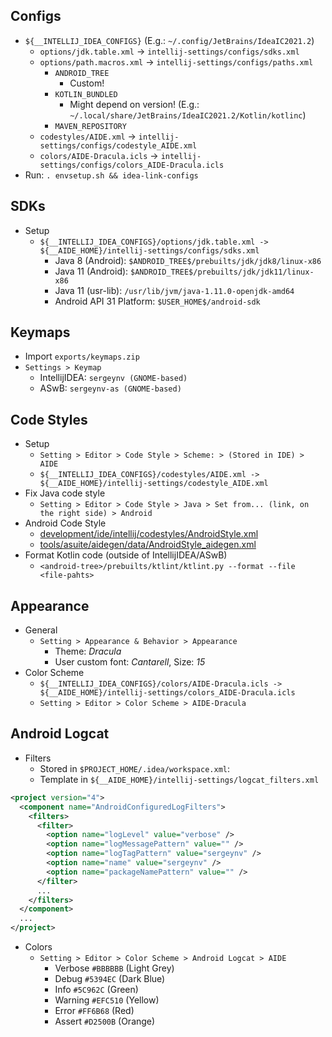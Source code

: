 ## Configs
- `${__INTELLIJ_IDEA_CONFIGS}` (E.g.: `~/.config/JetBrains/IdeaIC2021.2`)
   - `options/jdk.table.xml` -> `intellij-settings/configs/sdks.xml`
   - `options/path.macros.xml` -> `intellij-settings/configs/paths.xml`
      - `ANDROID_TREE`
         - Custom!
      - `KOTLIN_BUNDLED` 
         - Might depend on version! (E.g.: `~/.local/share/JetBrains/IdeaIC2021.2/Kotlin/kotlinc`)
      - `MAVEN_REPOSITORY`
   - `codestyles/AIDE.xml` -> `intellij-settings/configs/codestyle_AIDE.xml`
   - `colors/AIDE-Dracula.icls` -> `intellij-settings/configs/colors_AIDE-Dracula.icls`
- Run: `. envsetup.sh && idea-link-configs`

## SDKs
- Setup
   - `${__INTELLIJ_IDEA_CONFIGS}/options/jdk.table.xml -> ${__AIDE_HOME}/intellij-settings/configs/sdks.xml`
      - Java 8 (Android): `$ANDROID_TREE$/prebuilts/jdk/jdk8/linux-x86`
      - Java 11 (Android): `$ANDROID_TREE$/prebuilts/jdk/jdk11/linux-x86`
      - Java 11 (usr-lib): `/usr/lib/jvm/java-1.11.0-openjdk-amd64`
      - Android API 31 Platform: `$USER_HOME$/android-sdk`


## Keymaps
- Import `exports/keymaps.zip`
- `Settings > Keymap`
  - IntellijIDEA: `sergeynv (GNOME-based)`
  - ASwB: `sergeynv-as (GNOME-based)` 


## Code Styles
- Setup
   - `Setting > Editor > Code Style > Scheme: > (Stored in IDE) > AIDE`
   - `${__INTELLIJ_IDEA_CONFIGS}/codestyles/AIDE.xml -> ${__AIDE_HOME}/intellij-settings/codestyle_AIDE.xml`
- Fix Java code style
   - `Setting > Editor > Code Style > Java > Set from... (link, on the right side) > Android`
- Android Code Style
   - [development/ide/intellij/codestyles/AndroidStyle.xml](https://source.corp.google.com/android/development/ide/intellij/codestyles/AndroidStyle.xml)
   - [tools/asuite/aidegen/data/AndroidStyle_aidegen.xml](https://source.corp.google.com/android/tools/asuite/aidegen/data/AndroidStyle_aidegen.xml)
- Format Kotlin code (outside of IntellijIDEA/ASwB)
   - `<android-tree>/prebuilts/ktlint/ktlint.py --format --file <file-pahts>`


## Appearance
- General
   - `Setting > Appearance & Behavior > Appearance`
      - Theme: *Dracula*
      - User custom font: *Cantarell*, Size: *15*
- Color Scheme
   - `${__INTELLIJ_IDEA_CONFIGS}/colors/AIDE-Dracula.icls -> ${__AIDE_HOME}/intellij-settings/colors_AIDE-Dracula.icls`
   - `Setting > Editor > Color Scheme > AIDE-Dracula`


## Android Logcat
- Filters 
   - Stored in `$PROJECT_HOME/.idea/workspace.xml`:
   - Template in `${__AIDE_HOME}/intellij-settings/logcat_filters.xml`
```xml
<project version="4">
  <component name="AndroidConfiguredLogFilters">
    <filters>
      <filter>
        <option name="logLevel" value="verbose" />
        <option name="logMessagePattern" value="" />
        <option name="logTagPattern" value="sergeynv" />
        <option name="name" value="sergeynv" />
        <option name="packageNamePattern" value="" />
      </filter>
      ...
    </filters>
  </component>
  ...
</project>  
```
- Colors
   - `Setting > Editor > Color Scheme > Android Logcat > AIDE`
      - Verbose		`#BBBBBB` (Light Grey)
      - Debug		  `#5394EC` (Dark Blue)
      - Info 		  `#5C962C` (Green)
      - Warning		`#EFC510` (Yellow)
      - Error		  `#FF6B68` (Red)
      - Assert		`#D2500B` (Orange)
